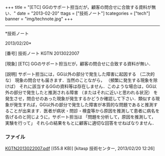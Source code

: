 ﻿+++
title = "[ETC] GGのサポート担当だが，顧客の問合せに合致する資料が無い．"
date = "2013-02-20"
ttags = ["技術ノート"]
tcategories = ["tech"]
banner = "img/technote.jpg"
+++

-----------------------------------------------------------------------------------------------------------------------------

*技術ノート

2013/02/20*


[番号]
技術ノート KGTN 2013022007

[現象]
[ETC] GGのサポート担当だが，顧客の問合せに合致する資料が無い．

[説明]
サポート担当には，GG以外の部分で発生した障害に起因する （二次的な）
現象の問合せも届きます．当然のことながら，
（頻繁に発生する現象を除けば）
それに該当するGGの資料等は存在しません．このような場合は，GG以外の部分で発生したと推測される障害
（またはそれに近いと思われる状況）
を発生させ，問合せのあった現象が発生するかどうか確認して下さい．類似する現象が発生すれば，GG以外の部分で発生した障害が本質的な問題であると推測することが出来ます．医者が病状・問診・検査等から原因を推測して患者に病名を告げるのと同じように，サポート担当は
「問題を分析して，原因を推測して，実験を行って」
それらの結果をもとに顧客に適切な回答をせねばなりません．


### ファイル

 
 


[KGTN2013022007.pdf](http://techreport.kitasp.net/attachments/download/1219/KGTN2013022007.pdf)
 [(55.8 KB)] [kitasp 技術センター, 2013/02/20
12:26]


 


 

